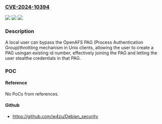 ### [CVE-2024-10394](https://cve.mitre.org/cgi-bin/cvename.cgi?name=CVE-2024-10394)
![](https://img.shields.io/static/v1?label=Product&message=OpenAFS&color=blue)
![](https://img.shields.io/static/v1?label=Version&message=1.0%3C%3D%201.6.24%20&color=brighgreen)
![](https://img.shields.io/static/v1?label=Vulnerability&message=CWE-190%20Integer%20Overflow%20or%20Wraparound&color=brighgreen)

### Description

A local user can bypass the OpenAFS PAG (Process Authentication Group)throttling mechanism in Unix clients, allowing the user to create a PAG usingan existing id number, effectively joining the PAG and letting the user stealthe credentials in that PAG.

### POC

#### Reference
No PoCs from references.

#### Github
- https://github.com/w4zu/Debian_security

